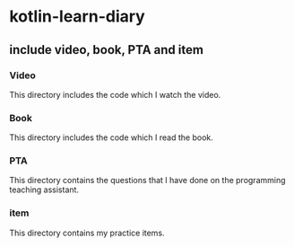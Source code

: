 # kotlin-learn-diary
## include video, book, PTA and item
### Video
This directory includes the code which I watch the video.
### Book
This directory includes the code which I read the book.
### PTA
This directory contains the questions that I have done on the programming teaching assistant.
### item
This directory contains my practice items.
